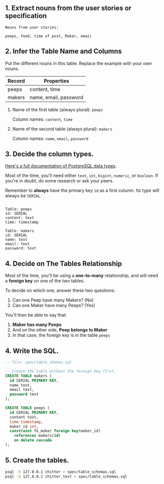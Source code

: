 ## 1. Extract nouns from the user stories or specification


```
Nouns from user stories:

peeps, feed, time of post, Maker, email
```

## 2. Infer the Table Name and Columns

Put the different nouns in this table. Replace the example with your own nouns.

| Record                | Properties          |
| --------------------- | ------------------  |
| peeps                 | content, time
| makers                | name, email, password

1. Name of the first table (always plural): `peeps` 

    Column names: `content`, `time`

2. Name of the second table (always plural): `makers` 

    Column names: `name`, `email`, `password`

## 3. Decide the column types.

[Here's a full documentation of PostgreSQL data types](https://www.postgresql.org/docs/current/datatype.html).

Most of the time, you'll need either `text`, `int`, `bigint`, `numeric`, or `boolean`. If you're in doubt, do some research or ask your peers.

Remember to **always** have the primary key `id` as a first column. Its type will always be `SERIAL`.

```

Table: peeps
id: SERIAL
content: text
time: timestamp

Table: makers
id: SERIAL
name: text
email: text
password: text
```

## 4. Decide on The Tables Relationship

Most of the time, you'll be using a **one-to-many** relationship, and will need a **foreign key** on one of the two tables.

To decide on which one, answer these two questions:

1. Can one Peep have many Makers? (No)
2. Can one Maker have many Peeps? (Yes)

You'll then be able to say that:

1. **Maker has many Peeps**
2. And on the other side, **Peep belongs to Maker**
3. In that case, the foreign key is in the table `peeps`

## 4. Write the SQL.

```sql
-- file: spec/table_shemas.sql

-- Create the table without the foreign key first.
CREATE TABLE makers (
  id SERIAL PRIMARY KEY,
  name text,
  email text,
  password text
);

CREATE TABLE peeps (
  id SERIAL PRIMARY KEY,
  content text,
  time timestamp,
  maker_id int,
  constraint fk_maker foreign key(maker_id)
    references makers(id)
    on delete cascade
);

```

## 5. Create the tables.

```bash
psql -h 127.0.0.1 chitter < spec/table_schemas.sql
psql -h 127.0.0.1 chitter_test < spec/table_schemas.sql
```
